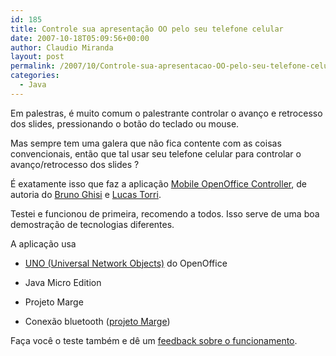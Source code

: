 ```yaml
---
id: 185
title: Controle sua apresentação OO pelo seu telefone celular
date: 2007-10-18T05:09:56+00:00
author: Claudio Miranda
layout: post
permalink: /2007/10/Controle-sua-apresentacao-OO-pelo-seu-telefone-celular/
categories:
  - Java
---
```

Em palestras, é muito comum o palestrante controlar o avanço e retrocesso dos slides, pressionando o botão do teclado ou mouse. 

Mas sempre tem uma galera que não fica contente com as coisas convencionais, então que tal usar seu telefone celular para controlar o avanço/retrocesso dos slides ? 

É exatamente isso que faz a aplicação [Mobile OpenOffice Controller](https://mooo.dev.java.net/servlets/ProjectProcess?tab=1), de autoria do [Bruno Ghisi](http://weblogs.java.net/blog/brunogh/) e [Lucas Torri](http://weblogs.java.net/blog/lucastorri/). 

Testei e funcionou de primeira, recomendo a todos. Isso serve de uma boa demostração de tecnologias diferentes. 

A aplicação usa 

  *  [UNO (Universal Network Objects)](http://wiki.services.openoffice.org/wiki/Uno) do OpenOffice
    
    
  * Java Micro Edition
  * Projeto Marge
  * Conexão bluetooth ([projeto Marge](http://marge.dev.java.net/))

Faça você o teste também e dê um [feedback sobre o funcionamento](http://wiki.java.net/bin/view/Mobileandembedded/MOOoFeedback).